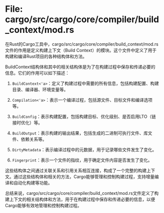 # File: cargo/src/cargo/core/compiler/build_context/mod.rs

在Rust的Cargo工具中，cargo/src/cargo/core/compiler/build_context/mod.rs文件的作用是定义构建上下文（Build Context）的模块。这个文件中定义了用于构建和编译Rust项目的各种结构体和方法。

BuildContext结构体和其中的相关结构体是为了在构建过程中保存和传递必要的信息。它们的作用可以如下描述：

1. `BuildContext<'a>`：定义了构建过程中需要的所有信息，包括构建配置、构建目录、编译器、环境变量等。

2. `Compilation<'a>`：表示一个编译过程，包括源文件、目标文件和编译选项等。

3. `BuildConfig`：表示构建配置，包括构建目标、优化级别、是否启用LTO（链接时优化）等。

4. `BuildOutput`：表示构建的输出结果，包括生成的二进制可执行文件、库文件、依赖关系等。

5. `DirtyMetadata`：表示编译过程中的元数据，用于记录哪些文件发生了变化。

6. `Fingerprint`：表示一个文件的指纹，用于确定文件内容是否发生了变化。

这些结构体之间通过关联关系和引用关系相互连接，构成了一个完整的构建上下文。通过这些结构体和相关的方法，Cargo能够管理和控制构建过程，支持增量编译和自动化构建等功能。

总结来说，cargo/src/cargo/core/compiler/build_context/mod.rs文件定义了构建上下文的相关结构体和方法，用于在构建过程中保存和传递必要的信息，以便Cargo能够有效地管理和控制构建过程。

